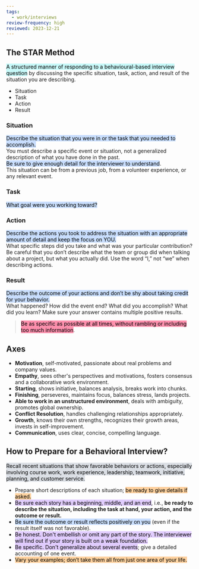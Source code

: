 ```yaml
---
tags:
  - work/interviews
review-frequency: high
reviewed: 2023-12-21
---
```

## The STAR Method
<mark style="background: #ABF7F7A6;">A structured manner of responding to a behavioural-based interview question</mark> by discussing the specific situation, task, action, and result of the situation you are describing.
- Situation
- Task
- Action
- Result
### Situation
<mark style="background: #ADCCFFA6;">Describe the situation that you were in or the task that you needed to accomplish.</mark>  
You must describe a specific event or situation, not a generalized description of what you have done in the past.  
<mark style="background: #ADCCFFA6;">Be sure to give enough detail for the interviewer to understand</mark>.  
This situation can be from a previous job, from a volunteer experience, or any relevant event.
### Task
<mark style="background: #ADCCFFA6;">What goal were you working toward?</mark>
### Action
<mark style="background: #ADCCFFA6;">Describe the actions you took to address the situation with an appropriate amount of detail and keep the focus on YOU.</mark>  
What specific steps did you take and what was your particular contribution? Be careful that you don’t describe what the team or group did when talking about a project, but what you actually did. Use the word “I,” not “we” when describing actions.
### Result
<mark style="background: #ADCCFFA6;">Describe the outcome of your actions and don’t be shy about taking credit for your behavior.</mark>  
What happened? How did the event end? What did you accomplish? What did you learn? Make sure your answer contains multiple positive results.

> <mark style="background: #FF5582A6;">Be as specific as possible at all times, without rambling or including too much information</mark>.

## Axes
- **Motivation**, self-motivated, passionate about real problems and company values.
- **Empathy**, sees other's perspectives and motivations, fosters consensus and a collaborative work environment.
- **Starting**, shows initiative, balances analysis, breaks work into chunks.
- **Finishing**, perseveres, maintains focus, balances stress, lands projects.
- **Able to work in an unstructured environment**, deals with ambiguity, promotes global ownership.
- **Conflict Resolution**, handles challenging relationships appropriately.
- **Growth**, knows their own strengths, recognizes their growth areas, invests in self-improvement.
- **Communication**, uses clear, concise, compelling language.

## How to Prepare for a Behavioral Interview?

<mark style="background: #CACFD9A6;">Recall recent situations that show favorable behaviors or actions, especially involving course work, work experience, leadership, teamwork, initiative, planning, and customer service.</mark>
- Prepare short descriptions of each situation; <mark style="background: #FFB86CA6;">be ready to give details if asked.</mark>
- <mark style="background: #D2B3FFA6;">Be sure each story has a beginning, middle, and an end</mark>, i.e., **be ready to describe the situation, including the task at hand, your action, and the outcome or result.**
- <mark style="background: #ADCCFFA6;">Be sure the outcome or result reflects positively on you</mark> (even if the result itself was not favorable).
- <mark style="background: #D2B3FFA6;">Be honest. Don't embellish or omit any part of the story. The interviewer will find out if your story is built on a weak foundation.</mark>
- <mark style="background: #D2B3FFA6;">Be specific. Don't generalize about several events</mark>; give a detailed accounting of one event.
- <mark style="background: #FFB86CA6;">Vary your examples; don’t take them all from just one area of your life.</mark>


